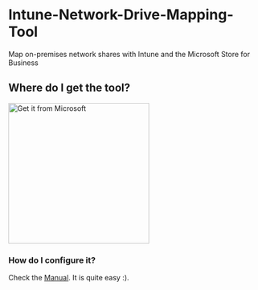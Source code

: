 # Intune-Network-Drive-Mapping-Tool
Map on-premises network shares with Intune and the Microsoft Store for Business

## Where do I get the tool?

<a href="https://businessstore.microsoft.com/store/details/networkdrivemapping/9NWVZR414XS6"><img src="https://developer.microsoft.com/store/badges/images/English_get-it-from-MS.png" alt="Get it from Microsoft" width="280"/></a>

### How do I configure it?

Check the <a href="https://github.com/Weatherlights/Intune-Network-Drive-Mapping-Tool/wiki/Documentation">Manual</a>. It is quite easy :).
